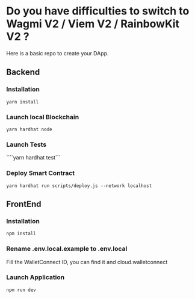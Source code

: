 # Do you have difficulties to switch to Wagmi V2 / Viem V2 / RainbowKit V2 ?

Here is a basic repo to create your DApp.

## Backend 

### Installation

```yarn install```

### Launch local Blockchain

```yarn hardhat node```

### Launch Tests

````yarn hardhat test```

### Deploy Smart Contract

```yarn hardhat run scripts/deploy.js --network localhost```

## FrontEnd

### Installation

```npm install```

### Rename .env.local.example to .env.local

Fill the WalletConnect ID, you can find it and cloud.walletconnect

### Launch Application

```npm run dev```